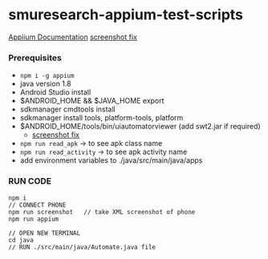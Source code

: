 # smuresearch-appium-test-scripts

[Appiium Documentation](https://appium.io/docs/en/about-appium/api/)
[screenshot fix](https://github.com/android/android-test/issues/911)

### Prerequisites
- ```npm i -g appium```
- java version 1.8
- Android Studio install
- $ANDROID_HOME && $JAVA_HOME export
- sdkmanager cmdtools install
- sdkmanager install tools, platform-tools, platform
- $ANDROID_HOME/tools/bin/uiautomatorviewer (add swt2.jar if required)
  - [screenshot fix](https://github.com/android/android-test/issues/911)
- ```npm run read_apk``` -> to see apk class name
- ```npm run read_activity``` -> to see apk activity name
- add environment variables to ./java/src/main/java/apps

### RUN CODE
```
npm i
// CONNECT PHONE
npm run screenshot   // take XML screenshot of phone
npm run appium

// OPEN NEW TERMINAL
cd java
// RUN ./src/main/java/Automate.java file
```
